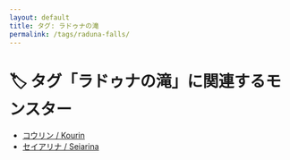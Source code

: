 ```yaml
---
layout: default
title: タグ: ラドゥナの滝
permalink: /tags/raduna-falls/
---
```

# 🏷️ タグ「ラドゥナの滝」に関連するモンスター

- [コウリン / Kourin](/monsterdex/monster/Kourin.html)
- [セイアリナ / Seiarina](/monsterdex/monster/Seiarina.html)